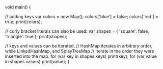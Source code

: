 void main() {

  // adding keys
  var colors = new Map();
  colors['blue'] = false;
  colors['red'] = true;
  print(colors);

  // curly bracket literals can also be used:
  var shapes = {
    'square': false,
    'triangle': true
  };
  print(shapes);

  // keys and values can be iterated.
  // HashMap iterates in arbitrary order, while LinkedHashMap, and SplayTreeMap
  // iterate in the order they were inserted into the map.
  for (var key in shapes.keys) print(key);
  for (var value in shapes.values) print(value);
}

